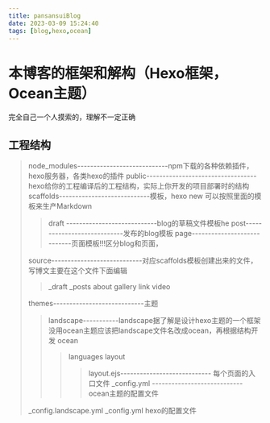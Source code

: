 ```yaml
---
title: pansansuiBlog
date: 2023-03-09 15:24:40
tags: [blog,hexo,ocean]
---
```

# 本博客的框架和解构（Hexo框架，Ocean主题）
完全自己一个人摸索的，理解不一定正确
## 工程结构
> node_modules----------------------------npm下载的各种依赖插件，hexo服务器，各类hexo的插件
> public----------------------------------hexo给你的工程编译后的工程结构，实际上你开发的项目部署时的结构
> scaffolds----------------------------模板，hexo new 可以按照里面的模板来生产Markdown
>> draft ----------------------------blog的草稿文件模板he
>> post----------------------------发布的blog模板
>> page----------------------------页面模板!!!区分blog和页面，
>
> source----------------------------对应scaffolds模板创建出来的文件，写博文主要在这个文件下面编辑
>> _draft
>> _posts
>> about
>> gallery
>> link
>> video
>
> themes----------------------------主题
>>landscape-----------landscape据了解是设计hexo主题的一个框架没用ocean主题应该把landscape文件名改成ocean，再根据结构开发
>>ocean
>>>languages
>>>layout
>>>>layout.ejs---------------------------- 每个页面的入口文件
>>>_config.yml ----------------------------ocean主题的配置文件
>
> _config.landscape.yml
> _config.yml hexo的配置文件
